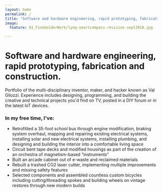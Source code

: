 ```yaml
---
layout: home
permalink: /
title: "Software and hardware engineering, rapid prototyping, fabrication and construction."
image:
  feature: 01_FineSolderWork/lynq-smartcompass-revision-sept2018.jpg

---
```


<div class="details">
	<h1>Software and hardware engineering, rapid prototyping, fabrication and construction.</h1>
	<p class="intro">
		Portfolio of the multi-disciplinary inventor, maker, and hacker known as Val Gliozzi. Experience includes designing, programming, and building the creative and technical projects you'd find on TV, posted in a DIY forum or in the latest IoT devices. 
	</p>
	<h3>In my free time, I've:</h3>
	<p class="intro">
		<ul>
			<li>Retrofitted a 35-foot school bus through engine modification, braking system overhaul, mapping and repairing existing electrical systems, installing solar and new electrical systems, installing plumbing, and designing and building the interior into a comfortable living space</li>
			<li>Circuit bent tape decks and modified housings as part of the creation of an orchestra of magnetism-based “instruments”</li>
			<li>Built an arcade cabinet out of e-waste and reclaimed materials</li>
			<li>Rebuilt a trashed CO2 laser cutter, implementing multiple improvements and missing safety features</li>
			<li>Selected components and assembled countless custom bicycles including cutting/threading spokes and building wheels on vintage restores through new modern builds</li>
		</ul>
	</p>
</div>

